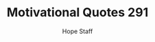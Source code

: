 ---
image: /assets/img/mq/mq_291_chesterton.png
title: Motivational Quotes 291
categories:
  - Motivational Quotes
author: Hope Staff
notes: Motivational Quotes 291
embed: >-
  EMBED_GOES_HERE
transcript: >-
  SOME LINES OF TEXT START HERE
---